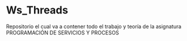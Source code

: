 # Ws_Threads
Repositorio el cual va a contener todo el trabajo y teoría de la asignatura PROGRAMACIÓN DE SERVICIOS Y PROCESOS
